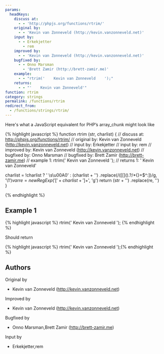 ```yaml
---
params:
  headKeys:
    discuss at:
      - - 'http://phpjs.org/functions/rtrim/'
    original by:
      - - 'Kevin van Zonneveld (http://kevin.vanzonneveld.net)'
    input by:
      - - Erkekjetter
        - rem
    improved by:
      - - 'Kevin van Zonneveld (http://kevin.vanzonneveld.net)'
    bugfixed by:
      - - Onno Marsman
        - 'Brett Zamir (http://brett-zamir.me)'
    example:
      - - "rtrim('    Kevin van Zonneveld    ');"
    returns:
      - - "'    Kevin van Zonneveld'"
function: rtrim
category: strings
permalink: /functions/rtrim
redirect_from:
  - /functions/strings/rtrim/
---
```


<!-- WARNING! This file is auto generated by `npm run web:inject`, do not edit by hand -->

Here's what a JavaScript equivalent for PHP’s array_chunk might look like

{% highlight javascript %}
function rtrim (str, charlist) {
  //  discuss at: http://phpjs.org/functions/rtrim/
  // original by: Kevin van Zonneveld (http://kevin.vanzonneveld.net)
  //    input by: Erkekjetter
  //    input by: rem
  // improved by: Kevin van Zonneveld (http://kevin.vanzonneveld.net)
  // bugfixed by: Onno Marsman
  // bugfixed by: Brett Zamir (http://brett-zamir.me)
  //   example 1: rtrim('    Kevin van Zonneveld    ');
  //   returns 1: '    Kevin van Zonneveld'

  charlist = !charlist ? ' \\s\u00A0' : (charlist + '')
    .replace(/([\[\]\(\)\.\?\/\*\{\}\+\$\^\:])/g, '\\$1')
  var re = new RegExp('[' + charlist + ']+$', 'g')
  return (str + '')
    .replace(re, '')
}

{% endhighlight %}

## Example 1

{% highlight javascript %}
rtrim('    Kevin van Zonneveld    ');
{% endhighlight %}

Should return

{% highlight javascript %}
rtrim('    Kevin van Zonneveld    ');{% endhighlight %}


## Authors


Original by

- Kevin van Zonneveld (http://kevin.vanzonneveld.net)


Improved by

- Kevin van Zonneveld (http://kevin.vanzonneveld.net)


Bugfixed by

- Onno Marsman,Brett Zamir (http://brett-zamir.me)


Input by

- Erkekjetter,rem

